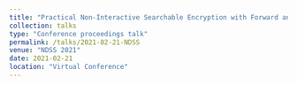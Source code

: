 ```yaml
---
title: "Practical Non-Interactive Searchable Encryption with Forward and Backward Privacy"
collection: talks
type: "Conference proceedings talk"
permalink: /talks/2021-02-21-NDSS
venue: "NDSS 2021"
date: 2021-02-21
location: "Virtual Conference"
---
```

